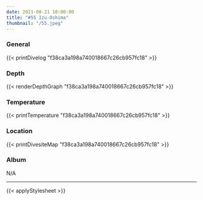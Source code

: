 ```yaml
---
date: 2021-08-21 10:00:00
title: "#55 Izu-Oshima"
thumbnail: "/55.jpeg"
---
```


### General

{{< printDivelog "f38ca3a198a740018667c26cb957fc18" >}}

### Depth

{{< renderDepthGraph "f38ca3a198a740018667c26cb957fc18" >}}

### Temperature

{{< printTemperature "f38ca3a198a740018667c26cb957fc18" >}}

### Location

{{< printDivesiteMap "f38ca3a198a740018667c26cb957fc18" >}}

### Album

N/A

---

{{< applyStylesheet >}}
